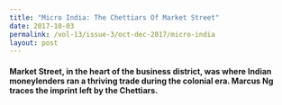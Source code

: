 ```yaml
---
title: "Micro India: The Chettiars Of Market Street"
date: 2017-10-03
permalink: /vol-13/issue-3/oct-dec-2017/micro-india
layout: post
---
```

#### Market Street, in the heart of the business district, was where Indian moneylenders ran a thriving trade during the colonial era. **Marcus Ng** traces the imprint left by the Chettiars.